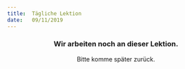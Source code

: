 ```yaml
---
title:  Tägliche Lektion
date:   09/11/2019
---
```


### <center>Wir arbeiten noch an dieser Lektion.</center>
<center>Bitte komme später zurück.</center>